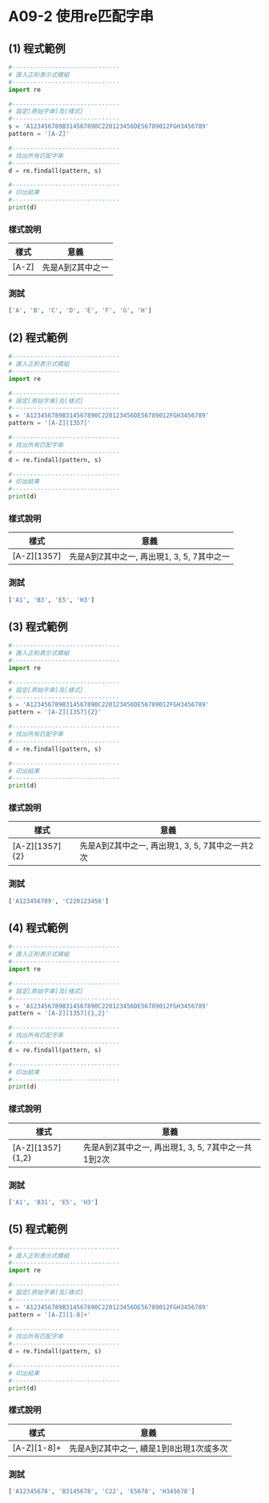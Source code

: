 # A09-2 使用re匹配字串

## (1) 程式範例
``` python
#------------------------------
# 匯入正則表示式模組
#------------------------------
import re

#------------------------------
# 設定[原始字串]及[樣式]
#------------------------------
s = 'A123456789B314567890C220123456DE56789012FGH3456789'
pattern = '[A-Z]'

#------------------------------
# 找出所有匹配字串
#------------------------------
d = re.findall(pattern, s)

#------------------------------
# 印出結果
#------------------------------
print(d)
```

### 樣式說明
| 樣式 | 意義 |
|---------|------|
| [A-Z] | 先是A到Z其中之一 |

### 測試
``` python
['A', 'B', 'C', 'D', 'E', 'F', 'G', 'H']
```

## (2) 程式範例
``` python
#------------------------------
# 匯入正則表示式模組
#------------------------------
import re

#------------------------------
# 設定[原始字串]及[樣式]
#------------------------------
s = 'A123456789B314567890C220123456DE56789012FGH3456789'
pattern = '[A-Z][1357]'

#------------------------------
# 找出所有匹配字串
#------------------------------
d = re.findall(pattern, s)

#------------------------------
# 印出結果
#------------------------------
print(d)
```

### 樣式說明
| 樣式 | 意義 |
|---------|------|
| [A-Z][1357] | 先是A到Z其中之一, 再出現1, 3, 5, 7其中之一 |

### 測試
``` python
['A1', 'B3', 'E5', 'H3']
```

## (3) 程式範例
``` python
#------------------------------
# 匯入正則表示式模組
#------------------------------
import re

#------------------------------
# 設定[原始字串]及[樣式]
#------------------------------
s = 'A123456789B314567890C220123456DE56789012FGH3456789'
pattern = '[A-Z][1357]{2}'

#------------------------------
# 找出所有匹配字串
#------------------------------
d = re.findall(pattern, s)

#------------------------------
# 印出結果
#------------------------------
print(d)
```

### 樣式說明
| 樣式 | 意義 |
|---------|------|
| [A-Z][1357]{2} | 先是A到Z其中之一, 再出現1, 3, 5, 7其中之一共2次 |

### 測試
``` python
['A123456789', 'C220123456']
```


## (4) 程式範例
``` python
#------------------------------
# 匯入正則表示式模組
#------------------------------
import re

#------------------------------
# 設定[原始字串]及[樣式]
#------------------------------
s = 'A123456789B314567890C220123456DE56789012FGH3456789'
pattern = '[A-Z][1357]{1,2}'

#------------------------------
# 找出所有匹配字串
#------------------------------
d = re.findall(pattern, s)

#------------------------------
# 印出結果
#------------------------------
print(d)
```

### 樣式說明
| 樣式 | 意義 |
|---------|------|
| [A-Z][1357]{1,2} | 先是A到Z其中之一, 再出現1, 3, 5, 7其中之一共1到2次 |

### 測試
``` python
['A1', 'B31', 'E5', 'H3']
```


## (5) 程式範例
``` python
#------------------------------
# 匯入正則表示式模組
#------------------------------
import re

#------------------------------
# 設定[原始字串]及[樣式]
#------------------------------
s = 'A123456789B314567890C220123456DE56789012FGH3456789'
pattern = '[A-Z][1-8]+'

#------------------------------
# 找出所有匹配字串
#------------------------------
d = re.findall(pattern, s)

#------------------------------
# 印出結果
#------------------------------
print(d)
```

### 樣式說明
| 樣式 | 意義 |
|---------|------|
| [A-Z][1-8]+ | 先是A到Z其中之一, 續是1到8出現1次或多次 |

### 測試
``` python
['A12345678', 'B3145678', 'C22', 'E5678', 'H345678']
```
